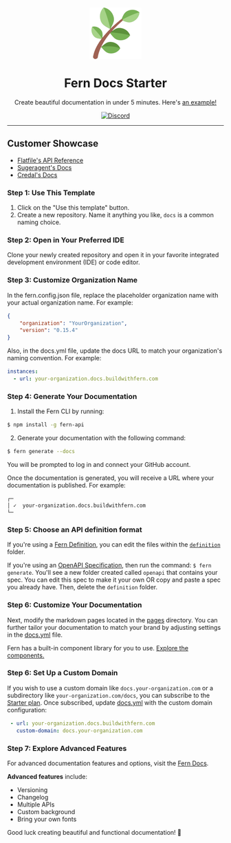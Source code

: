 <br/>
<div align="center">
  <a href="https://www.buildwithfern.com/?utm_source=github&utm_medium=readme&utm_campaign=docs-starter&utm_content=logo">
    <img src="/fern/docs/assets/icon.png" height="120" align="center" alt="header" />
  </a>
  
  <br/>

# Fern Docs Starter

Create beautiful documentation in under 5 minutes. Here's [an example!](https://your-organization.docs.buildwithfern.com)

[![Discord](https://img.shields.io/badge/Join%20Our%20Community-black?logo=discord)](https://discord.com/invite/JkkXumPzcG)

</div>

---

## Customer Showcase

- [Flatfile's API Reference](https://reference.flatfile.com/api-reference/events/create-an-event)
- [Sugeragent's Docs](https://docs.superagent.sh/)
- [Credal's Docs](https://docs.credal.ai/)

### Step 1: Use This Template

1. Click on the "Use this template" button.
2. Create a new repository. Name it anything you like, `docs` is a common naming choice.

### Step 2: Open in Your Preferred IDE

Clone your newly created repository and open it in your favorite integrated development environment (IDE) or code editor.

### Step 3: Customize Organization Name

In the fern.config.json file, replace the placeholder organization name with your actual organization name. For example:

```json
{
    "organization": "YourOrganization",
    "version": "0.15.4"
}
```

Also, in the docs.yml file, update the docs URL to match your organization's naming convention. For example:

```yml
instances:
  - url: your-organization.docs.buildwithfern.com
```

### Step 4: Generate Your Documentation

1. Install the Fern CLI by running:

```bash
$ npm install -g fern-api
```

2. Generate your documentation with the following command:

```bash
$ fern generate --docs
```

You will be prompted to log in and connect your GitHub account.

Once the documentation is generated, you will receive a URL where your documentation is published. For example:

```text
┌─
│ ✓  your-organization.docs.buildwithfern.com
└─
```

### Step 5: Choose an API definition format

If you're using a [Fern Definition](https://docs.buildwithfern.com/api-definition/fern-definition/overview), you can edit the files within the [`definition`](/fern/definition/) folder.

If you're using an [OpenAPI Specification](https://docs.buildwithfern.com/api-definition/openapi/extensions), then run the command: `$ fern generate`. You'll see a new folder created called `openapi` that contains your spec. You can edit this spec to make it your own OR copy and paste a spec you already have. Then, delete the `definition` folder.

### Step 6: Customize Your Documentation

Next, modify the markdown pages located in the [pages](fern/docs/pages/) directory. You can further tailor your documentation to match your brand by adjusting settings in the [docs.yml](fern/docs.yml) file.

Fern has a built-in component library for you to use. [Explore the components.](https://docs.buildwithfern.com/generate-docs/component-library/)

### Step 6: Set Up a Custom Domain

If you wish to use a custom domain like `docs.your-organization.com` or a subdirectory like `your-organization.com/docs`, you can subscribe to the [Starter plan](https://buildwithfern.com/pricing). Once subscribed, update [docs.yml](fern/docs.yml) with the custom domain configuration:

``` yaml
 - url: your-organization.docs.buildwithfern.com
   custom-domain: docs.your-organization.com
```

### Step 7: Explore Advanced Features

For advanced documentation features and options, visit the [Fern Docs](https://docs.buildwithfern.com/generate-docs).

**Advanced features** include:

- Versioning 
- Changelog
- Multiple APIs
- Custom background
- Bring your own fonts

Good luck creating beautiful and functional documentation! 🌿